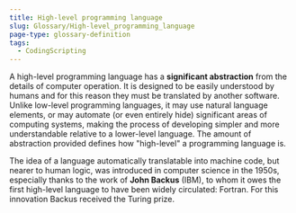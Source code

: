 ```yaml
---
title: High-level programming language
slug: Glossary/High-level_programming_language
page-type: glossary-definition
tags:
  - CodingScripting
---
```


A high-level programming language has a **significant abstraction** from the details of computer operation. It is designed to be easily understood by humans and for this reason they must be translated by another software. Unlike low-level programming languages, it may use natural language elements, or may automate (or even entirely hide) significant areas of computing systems, making the process of developing simpler and more understandable relative to a lower-level language. The amount of abstraction provided defines how "high-level" a programming language is.

The idea of a language automatically translatable into machine code, but nearer to human logic, was introduced in computer science in the 1950s, especially thanks to the work of **John Backus** (IBM), to whom it owes the first high-level language to have been widely circulated: Fortran. For this innovation Backus received the Turing prize.
